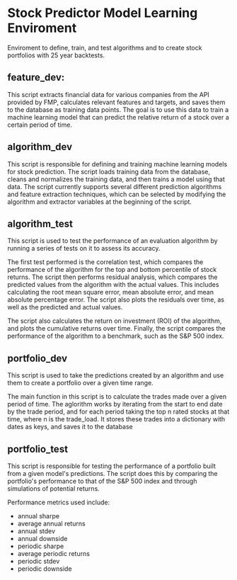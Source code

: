# Stock Predictor Model Learning Enviroment

Enviroment to define, train, and test algorithms and to create stock portfolios with 25 year backtests.

## feature_dev:

This script extracts financial data for various companies from the API provided by FMP, calculates relevant features and targets, and saves them to the database as training data points. The goal is to use this data to train a machine learning model that can predict the relative return of a stock over a certain period of time.

## algorithm_dev

This script is responsible for defining and training machine learning models for stock prediction. The script loads training data from the database, cleans and normalizes the training data, and then trains a model using that data. The script currently supports several different prediction algorithms and feature extraction techniques, which can be selected by modifying the algorithm and extractor variables at the beginning of the script.

## algorithm_test

This script is used to test the performance of an evaluation algorithm by running a series of tests on it to assess its accuracy.

The first test performed is the correlation test, which compares the performance of the algorithm for the top and bottom percentile of stock returns. The script then performs residual analysis, which compares the predicted values from the algorithm with the actual values. This includes calculating the root mean square error, mean absolute error, and mean absolute percentage error. The script also plots the residuals over time, as well as the predicted and actual values.

The script also calculates the return on investment (ROI) of the algorithm, and plots the cumulative returns over time. Finally, the script compares the performance of the algorithm to a benchmark, such as the S&P 500 index.


## portfolio_dev

This script is used to take the predictions created by an algorithm and use them to create a portfolio over a given time range. 

The main function in this script is to calculate the trades made over a given period of time. The aglorithm works by iterating from the start to end date by the trade period, and for each period taking the top n rated stocks at that time, where n is the trade_load. It stores these trades into a dictionary with dates as keys, and saves it to the database


## portfolio_test

This script is responsible for testing the performance of a portfolio built from a given model's predictions. The script does this by comparing the portfolio's performance to that of the S&P 500 index and through simulations of potential returns.

Performance metrics used include:
 - annual sharpe 
 - average annual returns 
 - annual stdev
 - annual downside
 - periodic sharpe 
 - average periodic returns 
 - periodic stdev
 - periodic downside